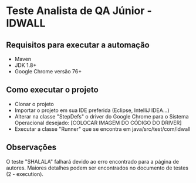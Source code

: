 # Teste Analista de QA Júnior - IDWALL

## Requisitos para executar a automação

- Maven
- JDK 1.8+
- Google Chrome versão 76+

## Como executar o projeto

- Clonar o projeto
- Importar o projeto em sua IDE preferida (Eclipse, IntelliJ IDEA...)
- Alterar na classe "StepDefs" o driver do Google Chrome para o Sistema Operacional desejado:
[COLOCAR IMAGEM DO CÓDIGO DO DRIVER]
- Executar a classe "Runner" que se encontra em java/src/test/com/idwall

## Observações

O teste "SHALALA" falhará devido ao erro encontrado para a página de autores. Maiores detalhes podem ser encontrados no documento de testes (2 - execution).

